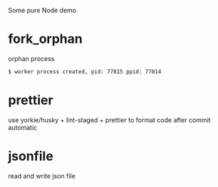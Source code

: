 Some pure Node demo
# fork_orphan 

orphan process

``` bash
$ worker process created, pid: 77815 ppid: 77814
```

# prettier

use yorkie/husky + lint-staged + prettier to format code after commit automatic

# jsonfile

read and write json file